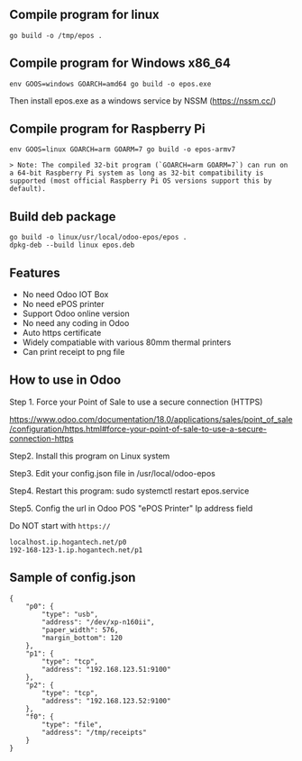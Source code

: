 ## Compile program for linux
```
go build -o /tmp/epos .
```
## Compile program for Windows x86_64
```
env GOOS=windows GOARCH=amd64 go build -o epos.exe
```
Then install epos.exe as a windows service by NSSM (https://nssm.cc/)

## Compile program for Raspberry Pi
```
env GOOS=linux GOARCH=arm GOARM=7 go build -o epos-armv7

> Note: The compiled 32-bit program (`GOARCH=arm GOARM=7`) can run on a 64-bit Raspberry Pi system as long as 32-bit compatibility is supported (most official Raspberry Pi OS versions support this by default).
```

## Build deb package
```
go build -o linux/usr/local/odoo-epos/epos .
dpkg-deb --build linux epos.deb
```

## Features
* No need Odoo IOT Box
* No need ePOS printer
* Support Odoo online version
* No need any coding in Odoo
* Auto https certificate
* Widely compatiable with various 80mm thermal printers
* Can print receipt to png file

## How to use in Odoo
Step 1.  Force your Point of Sale to use a secure connection (HTTPS)

https://www.odoo.com/documentation/18.0/applications/sales/point_of_sale/configuration/https.html#force-your-point-of-sale-to-use-a-secure-connection-https

Step2. Install this program on Linux system

Step3. Edit your config.json file in /usr/local/odoo-epos

Step4. Restart this program:  sudo systemctl restart epos.service

Step5. Config the url in Odoo POS "ePOS Printer" Ip address field

Do NOT start with `https://`

```
localhost.ip.hogantech.net/p0
192-168-123-1.ip.hogantech.net/p1
```

## Sample of config.json
```
{
    "p0": {
        "type": "usb",
        "address": "/dev/xp-n160ii",
        "paper_width": 576,
        "margin_bottom": 120
    },
    "p1": {
        "type": "tcp",
        "address": "192.168.123.51:9100"
    },
    "p2": {
        "type": "tcp",
        "address": "192.168.123.52:9100"
    },
    "f0": {
        "type": "file",
        "address": "/tmp/receipts"
    }
}
```
